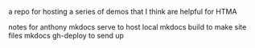 a repo for hosting a series of demos that I think are helpful for HTMA

notes for anthony 
mkdocs serve to host local
mkdocs build to make site files
mkdocs gh-deploy to send up
